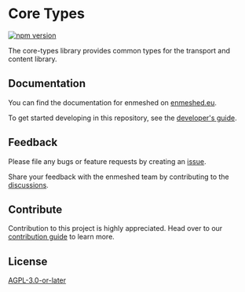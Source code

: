 # Core Types

[![npm version](https://badge.fury.io/js/@nmshd%2fcore-types.svg)](https://www.npmjs.com/package/@nmshd/core-types)

The core-types library provides common types for the transport and content library.

## Documentation

You can find the documentation for enmeshed on [enmeshed.eu](https://enmeshed.eu).

To get started developing in this repository, see the [developer's guide](README_dev.md).

## Feedback

Please file any bugs or feature requests by creating an [issue](https://github.com/nmshd/feedback/issues).

Share your feedback with the enmeshed team by contributing to the [discussions](https://github.com/nmshd/feedback/discussions).

## Contribute

Contribution to this project is highly appreciated. Head over to our [contribution guide](https://github.com/nmshd/.github/blob/main/CONTRIBUTING.md) to learn more.

## License

[AGPL-3.0-or-later](LICENSE)
